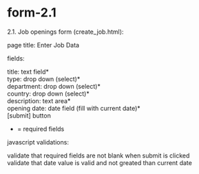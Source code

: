 # form-2.1

2.1. Job openings form (create_job.html): 

page title: Enter Job Data 

 fields:      

title: text field*   
 type: drop down (select)*    
department: drop down (select)*      
country: drop down (select)*    
description: text area*    
opening date: date field (fill with current date)*    
 [submit] button 

 * = required fields    

javascript validations:  
     
validate that required fields are not blank when submit is clicked      
validate that date value is valid and not greated than current date   
